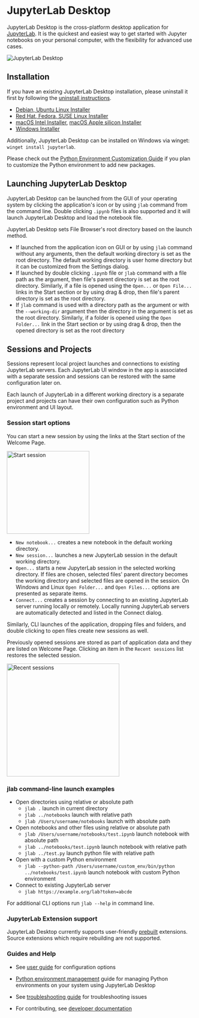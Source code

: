 # JupyterLab Desktop

JupyterLab Desktop is the cross-platform desktop application for [JupyterLab](https://github.com/jupyterlab/jupyterlab). It is the quickest and easiest way to get started with Jupyter notebooks on your personal computer, with the flexibility for advanced use cases.

![JupyterLab Desktop](media/jupyterlab-desktop.png)

## Installation

If you have an existing JupyterLab Desktop installation, please uninstall it first by following the [uninstall instructions](user-guide.md#uninstalling-jupyterlab-desktop).

- [Debian, Ubuntu Linux Installer](https://github.com/jupyterlab/jupyterlab-desktop/releases/latest/download/JupyterLab-Setup-Debian.deb)
- [Red Hat, Fedora, SUSE Linux Installer](https://github.com/jupyterlab/jupyterlab-desktop/releases/latest/download/JupyterLab-Setup-Fedora.rpm)
- [macOS Intel Installer](https://github.com/jupyterlab/jupyterlab-desktop/releases/latest/download/JupyterLab-Setup-macOS-x64.dmg), [macOS Apple silicon Installer](https://github.com/jupyterlab/jupyterlab-desktop/releases/latest/download/JupyterLab-Setup-macOS-arm64.dmg)
- [Windows Installer](https://github.com/jupyterlab/jupyterlab-desktop/releases/latest/download/JupyterLab-Setup-Windows.exe)

Additionally, JupyterLab Desktop can be installed on Windows via winget: `winget install jupyterlab`.

Please check out the [Python Environment Customization Guide](user-guide.md#Customizing-the-Bundled-Python-Environment) if you plan to customize the Python environment to add new packages.

## Launching JupyterLab Desktop

JupyterLab Desktop can be launched from the GUI of your operating system by clicking the application's icon or by using `jlab` command from the command line. Double clicking `.ipynb` files is also supported and it will launch JupyterLab Desktop and load the notebook file.

JupyterLab Desktop sets File Browser's root directory based on the launch method.

- If launched from the application icon on GUI or by using `jlab` command without any arguments, then the default working directory is set as the root directory. The default working directory is user home directory but it can be customized from the Settings dialog.
- If launched by double clicking `.ipynb` file or `jlab` command with a file path as the argument, then file's parent directory is set as the root directory. Similarly, if a file is opened using the `Open...` or `Open File...` links in the Start section or by using drag & drop, then file's parent directory is set as the root directory.
- If `jlab` command is used with a directory path as the argument or with the `--working-dir` argument then the directory in the argument is set as the root directory. Similarly, if a folder is opened using the `Open Folder...` link in the Start section or by using drag & drop, then the opened directory is set as the root directory

## Sessions and Projects

Sessions represent local project launches and connections to existing JupyterLab servers. Each JupyterLab UI window in the app is associated with a separate session and sessions can be restored with the same configuration later on.

Each launch of JupyterLab in a different working directory is a separate project and projects can have their own configuration such as Python environment and UI layout.

### Session start options

You can start a new session by using the links at the Start section of the Welcome Page.

<img src="media/start-session.png" alt="Start session" width=220 />

- `New notebook...` creates a new notebook in the default working directory.
- `New session...` launches a new JupyterLab session in the default working directory.
- `Open...` starts a new JupyterLab session in the selected working directory. If files are chosen, selected files' parent directory becomes the working directory and selected files are opened in the session. On Windows and Linux `Open Folder...` and `Open Files...` options are presented as separate items.
- `Connect...` creates a session by connecting to an existing JupyterLab server running locally or remotely. Locally running JupyterLab servers are automatically detected and listed in the Connect dialog.

Similarly, CLI launches of the application, dropping files and folders, and double clicking to open files create new sessions as well.

Previously opened sessions are stored as part of application data and they are listed on Welcome Page. Clicking an item in the `Recent sessions` list restores the selected session.

<img src="media/recent-sessions.png" alt="Recent sessions" width=300 />

### jlab command-line launch examples

- Open directories using relative or absolute path
  - `jlab .` launch in current directory
  - `jlab ../notebooks` launch with relative path
  - `jlab /Users/username/notebooks` launch with absolute path
- Open notebooks and other files using relative or absolute path
  - `jlab /Users/username/notebooks/test.ipynb` launch notebook with absolute path
  - `jlab ../notebooks/test.ipynb` launch notebook with relative path
  - `jlab ../test.py` launch python file with relative path
- Open with a custom Python environment
  - `jlab --python-path /Users/username/custom_env/bin/python ../notebooks/test.ipynb` launch notebook with custom Python environment
- Connect to existing JupyterLab server
  - `jlab https://example.org/lab?token=abcde`

For additional CLI options run `jlab --help` in command line.

### JupyterLab Extension support

JupyterLab Desktop currently supports user-friendly [prebuilt](https://jupyterlab.readthedocs.io/en/stable/extension/extension_dev.html#overview-of-extensions) extensions. Source extensions which require rebuilding are not supported.

### Guides and Help

- See [user guide](user-guide.md) for configuration options

- [Python environment management](python-env-management.md) guide for managing Python environments on your system using JupyterLab Desktop

- See [troubleshooting guide](troubleshoot.md) for troubleshooting issues

- For contributing, see [developer documentation](dev.md)
